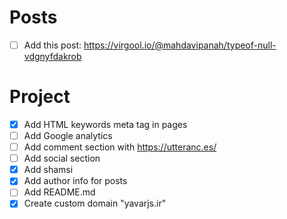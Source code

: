 # Posts
- [ ] Add this post: https://virgool.io/@mahdavipanah/typeof-null-vdgnyfdakrob

# Project
- [x] Add HTML keywords meta tag in pages
- [ ] Add Google analytics
- [ ] Add comment section with https://utteranc.es/
- [ ] Add social section
- [x] Add shamsi
- [x] Add author info for posts
- [ ] Add README.md
- [x] Create custom domain "yavarjs.ir"